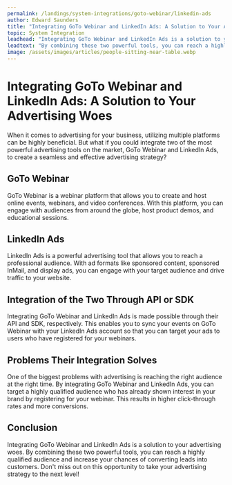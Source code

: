 ```yaml
---
permalink: /landings/system-integrations/goto-webinar/linkedin-ads
author: Edward Saunders
title: "Integrating GoTo Webinar and LinkedIn Ads: A Solution to Your Advertising Woes"
topic: System Integration
leadhead: "Integrating GoTo Webinar and LinkedIn Ads is a solution to your advertising woes"
leadtext: "By combining these two powerful tools, you can reach a highly qualified audience and increase your chances of converting leads into customers. Don't miss out on this opportunity to take your advertising strategy to the next level!"
image: /assets/images/articles/people-sitting-near-table.webp
---
```

<div class="arttext">    <h1>Integrating GoTo Webinar and LinkedIn Ads: A Solution to Your Advertising Woes</h1>
    <p>When it comes to advertising for your business, utilizing multiple platforms can be highly beneficial. But what if you could integrate two of the most powerful advertising tools on the market, GoTo Webinar and LinkedIn Ads, to create a seamless and effective advertising strategy? </p>
    <h2>GoTo Webinar</h2>
    <p>GoTo Webinar is a webinar platform that allows you to create and host online events, webinars, and video conferences. With this platform, you can engage with audiences from around the globe, host product demos, and educational sessions.</p>
    <h2>LinkedIn Ads</h2>
    <p>LinkedIn Ads is a powerful advertising tool that allows you to reach a professional audience. With ad formats like sponsored content, sponsored InMail, and display ads, you can engage with your target audience and drive traffic to your website.</p>
    <h2>Integration of the Two Through API or SDK</h2>
    <p>Integrating GoTo Webinar and LinkedIn Ads is made possible through their API and SDK, respectively. This enables you to sync your events on GoTo Webinar with your LinkedIn Ads account so that you can target your ads to users who have registered for your webinars.</p>
    <h2>Problems Their Integration Solves</h2>
    <p>One of the biggest problems with advertising is reaching the right audience at the right time. By integrating GoTo Webinar and LinkedIn Ads, you can target a highly qualified audience who has already shown interest in your brand by registering for your webinar. This results in higher click-through rates and more conversions.</p>
    <h2>Conclusion</h2>
    <p>Integrating GoTo Webinar and LinkedIn Ads is a solution to your advertising woes. By combining these two powerful tools, you can reach a highly qualified audience and increase your chances of converting leads into customers. Don't miss out on this opportunity to take your advertising strategy to the next level!</p>
</div>